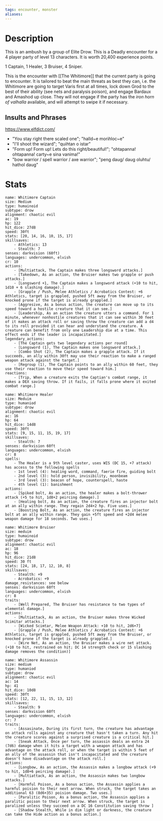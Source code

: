 ```yaml
---
tags: encounter, monster
aliases:
---
```

# Description
This is an ambush by a group of Elite Drow. This is a Deadly encounter for a 4 player party of level 13 characters. It is worth 20,400 experience points. 

1 Captain, 1 Healer, 3 Bruiser, 4 Sniper.

This is the encounter with [[The Whitimore]] that the current party is going to encounter. It is tailored to beat the main threats as best they can, i.e. the Whitimore are going to target Varis first at all times, lock down Grod to the best of their ability (see nets and paralysis poison), and engage Bardaux and Amashod up close. They will not engage if the party has the *iron horn of valhalla* available, and will attempt to swipe it if necessary.

## Insults and Phrases
https://www.elfdict.com/
- "You stay right there scaled one"; "halld~e mori*h*loc~e"
- "I'll shoot the wizard"; "qui*h*tan o istar"
- "Form up! Form up! Lets do this right/beautiful!"; "ohtapanna! ohtapanna! carty~e sina vanima!"
- "bow warrior / spell warrior / axe warrior"; "peng daug/ daug oluhtu/ hathol daug"
# Stats

```statblock
name: Whitimore Captain
size: Medium
type: humainoid
subtype: drow
alignment: chaotic evil
ac: 19
hp: 122
hit_dice: 27d8
speed: 30ft
stats: [20, 14, 16, 10, 15, 17]
skillsaves:
	- Athletics: 13
    - Stealth: 7
senses: darkvision (60ft)
languages: undercommon, elvish
cr: 10
actions:
    - [Multiattack, The Captain makes three longsword attacks.]
	- [Takedown, As an action, the Bruiser makes two grapple or push attacks.]
	- [Longsword +1, The Captain makes a longsword attack (+10 to hit, 1d10 + 6 slashing damage).]
	- [Grapple / Push, Melee Athletics / Acrobatics Contest: +6 Athletics, target is grappled, pushed 5ft away from the Bruiser, or knocked prone if the target is already grappled.]
    - [Aggresive, As a bonus action, the creature can move up to its speed toward a hostile creature that it can see.]
	- [Leadership, As an action the creature utters a command. For 1 minute, whenever nonhostile creatures that it can see within 30 feet of it makes an attack roll or saving throw the creature can add a d4 to its roll provided it can hear and understand the creature. A creature can benefit from only one Leadership die at a time. This effect ends if the leader is incapacitated.]
legendary_actions:
	- [The Captain gets two legendary actions per round]
    - [Longsword (1), The Captain makes one longsword attack.]
    - [Combo Shot (2), The Captain makes a grapple attack. If it succeeds, an ally within 30ft may use their reaction to make a ranged weapon attack against the target.]
	- [Regroup (1), The Captain points to an ally within 60 feet, they use their reaction to move their speed toward him.]
reactions:
    - [Trip, When a creature exits the Captian's combat range, it makes a DEX saving throw. If it fails, it falls prone where it exited combat range.]
```

```statblock
name: Whitimore Healer
size: Meduim
type: humaniod
subtype: drow
alignment: chaotic evil
ac: 16
hp: 64
hit_dice: 14d8
speed: 30ft
stats: [9, 15, 11, 15, 19, 17]
skillsaves:
    - Stealth: 7
senses: darkvision 60ft
languages: undercommon, elvish
cr: 8
spells:
    - The Healer is a 9th level caster, uses WIS (DC 15, +7 attack) has access to the following spells
    - 1st level (4): healing word, command, faerie fire, guiding bolt
	- 2nd level (3): hold person, invisibility, moonbeam
	- 3rd level (3): beacon of hope, counterspell, haste
	- 4th level (1): banishment
actions:
	- [Spiked bolt, As an action, the healer makes a bolt-thrower attack (+5 to hit, 1d8+2 peircing damage).]
    - [Healing bolt, As an action, the creature fires an injector bolt at an ally within range. They regain 2d4+2 hp. Five uses.]
	- [Boosting Bolt, As an action, the creature fires an injector bolt at an ally within range. They gain +5ft speed and +2d4 melee weapon damage for 18 seconds. Two uses.]
```

```statblock
name: Whitimore Bruiser
size: meduim
type: humainoid
subtype: drow
alignment: chaotic evil
ac: 18
hp: 96
hit_dice: 21d8
speed: 30 ft
stats: [24, 18, 17, 12, 10, 8]
skillsaves:
    - Stealth: +9
	- Acrobatics: +9
damage_resistances: see below
senses: darkvision 60ft
languages: undercommon, elvish
cr: 8
traits:
    - [Well Prepared, The Bruiser has resistance to two types of elemental damage.]
actions:
    - [Multiattack, As an action, the Bruiser makes three Wicked Scimitar attacks.]
    - [Wicked Scimtar, Melee Weapon Attack: +10 to hit, 2d6+7]
	- [Grapple / Push, Melee Athletics / Acrobatics Contest: +6 Athletics, target is grappled, pushed 5ft away from the Bruiser, or knocked prone if the target is already grappled.]
	- [Wire Net, As an action, the Brusier makes a wire net attack. (+10 to hit, restrained on hit; DC 14 strength check or 15 slashing damage removes the condition)]
```

```statblock
name: Whitimore Assassin
size: medium
type: humaniod
subtype: drow
alignment: chaotic evil
ac: 14
hp: 41
hit_dice: 10d8
speed: 30ft
stats: [12, 22, 11, 15, 13, 12]
skillsaves:
    - Stealth: 9
senses: darkvision 60ft
languages: undercommon, elvish
cr: 7
traits:
    - [Assasinate, During its first turn, the creature has advantage on attack rolls against any creature that hasn't taken a turn. Any hit the creature scores against a surprised creature is a critical hit.]
	- [Sneak Attack, Once per turn, the assassin deals an extra 24 (7d6) damage when it hits a target with a weapon attack and has advantage on the attack roll, or when the target is within 5 feet of an ally of the assassin that isn't incapacitated and the creature doesn't have disadvantage on the attack roll.]
actions:
    - [Longbow, As an action, the Assassin makes a longbow attack (+9 to hit, 1d8+6 peircing damage).]
    - [Multiattack, As an action, the Assassin makes two longbow attacks.]
	- [Harmful Poison, As a bonus action, the Assassin applies a harmful poision to their next arrow. When struck, the target takes an additional 63 (8d6+35) poision damage. Two uses.]
	- [Paralitic Poison, As a bonus action, the Assassin applies a paralitic poison to their next arrow. When struck, the target is paralized unless they succeed on a DC 16 Constitution saving throw ]
    - [Shadow Stealth, While in dim light or darkness, the creature can take the Hide action as a bonus action.]
```